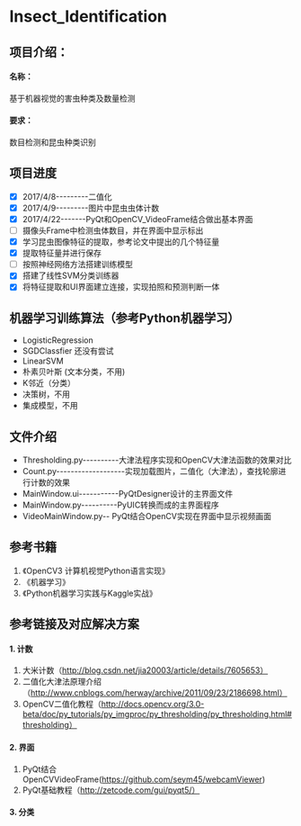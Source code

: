 # Insect_Identification

## 项目介绍：

#### 名称：

基于机器视觉的害虫种类及数量检测

#### 要求：

数目检测和昆虫种类识别


## 项目进度


- [x] 2017/4/8---------二值化 
- [x] 2017/4/9---------图片中昆虫虫体计数 
- [x] 2017/4/22-------PyQt和OpenCV_VideoFrame结合做出基本界面
- [ ] 摄像头Frame中检测虫体数目，并在界面中显示标出
- [x] 学习昆虫图像特征的提取，参考论文中提出的几个特征量
- [x] 提取特征量并进行保存
- [ ] 按照神经网络方法搭建训练模型
- [x] 搭建了线性SVM分类训练器
- [x] 将特征提取和UI界面建立连接，实现拍照和预测判断一体

## 机器学习训练算法（参考Python机器学习）
*   LogisticRegression
*   SGDClassfier 还没有尝试
*   LinearSVM 
*   朴素贝叶斯 (文本分类，不用)
*   K邻近（分类）
*   决策树，不用
*   集成模型，不用

## 文件介绍

*   Thresholding.py----------大津法程序实现和OpenCV大津法函数的效果对比
*   Count.py-------------------实现加载图片，二值化（大津法），查找轮廓进行计数的效果
*   MainWindow.ui-----------PyQtDesigner设计的主界面文件
*   MainWindow.py----------PyUIC转换而成的主界面程序
*   VideoMainWindow.py-- PyQt结合OpenCV实现在界面中显示视频画面

## 参考书籍

1.  《OpenCV3 计算机视觉Python语言实现》
2.  《机器学习》
3.  《Python机器学习实践与Kaggle实战》
 
## 参考链接及对应解决方案

#### 1. 计数

1. 大米计数（http://blog.csdn.net/jia20003/article/details/7605653）
2. 二值化大津法原理介绍（http://www.cnblogs.com/herway/archive/2011/09/23/2186698.html）
3. OpenCV二值化教程（http://docs.opencv.org/3.0-beta/doc/py_tutorials/py_imgproc/py_thresholding/py_thresholding.html#thresholding）

#### 2. 界面

1. PyQt结合OpenCVVideoFrame(https://github.com/seym45/webcamViewer)
2. PyQt基础教程（http://zetcode.com/gui/pyqt5/）

#### 3. 分类